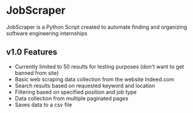 # JobScraper

JobScraper is a Python Script created to automate finding and organizing software engineering internships

## v1.0 Features
- Currently limited to 50 results for testing purposes (don't want to get banned from site)
- Basic web scraping data collection from the website Indeed.com
- Search results based on requested keyword and location
- Filtering based on specified position and job type
- Data collection from multiple paginated pages
- Saves data to a csv file
